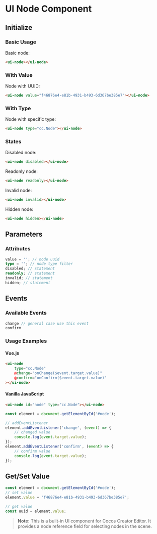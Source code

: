 # UI Node Component

## Initialize

### Basic Usage

Basic node:
```html
<ui-node></ui-node>
```

### With Value

Node with UUID:
```html
<ui-node value="f46876e4-e81b-4931-b493-6d367be385e7"></ui-node>
```

### With Type

Node with specific type:
```html
<ui-node type="cc.Node"></ui-node>
```

### States

Disabled node:
```html
<ui-node disabled></ui-node>
```

Readonly node:
```html
<ui-node readonly></ui-node>
```

Invalid node:
```html
<ui-node invalid></ui-node>
```

Hidden node:
```html
<ui-node hidden></ui-node>
```

## Parameters

### Attributes
```typescript
value = ''; // node uuid
type = ''; // node type filter
disabled; // statement
readonly; // statement
invalid; // statement
hidden; // statement
```

## Events

### Available Events
```typescript
change // general case use this event
confirm
```

### Usage Examples

#### Vue.js
```html
<ui-node
    type="cc.Node"
    @change="onChange($event.target.value)"
    @confirm="onConfirm($event.target.value)"
></ui-node>
```

#### Vanilla JavaScript
```html
<ui-node id="node" type="cc.Node"></ui-node>
```

```javascript
const element = document.getElementById('#node');

// addEventListener
element.addEventListener('change', (event) => {
    // changed value
    console.log(event.target.value);
});
element.addEventListener('confirm', (event) => {
    // confirm value
    console.log(event.target.value);
});
```

## Get/Set Value
```javascript
const element = document.getElementById('#node');
// set value
element.value = 'f46876e4-e81b-4931-b493-6d367be385e7';

// get value
const uuid = element.value;
```

> **Note:** This is a built-in UI component for Cocos Creator Editor. It provides a node reference field for selecting nodes in the scene. 